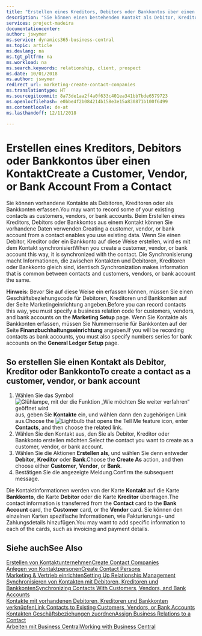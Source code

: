 ```yaml
---
title: "Erstellen eines Kreditors, Debitors oder Bankkontos über einen Kontakt | Microsoft Docs"
description: "Sie können einen bestehenden Kontakt als Debitor, Kreditor oder Bankkonto mithilfe der vorhandenen Daten und angeben Geschäftsbeziehung erfassen."
services: project-madeira
documentationcenter: 
author: jswymer
ms.service: dynamics365-business-central
ms.topic: article
ms.devlang: na
ms.tgt_pltfrm: na
ms.workload: na
ms.search.keywords: relationship, client, prospect
ms.date: 10/01/2018
ms.author: jswymer
redirect_url: marketing-create-contact-companies
ms.translationtype: HT
ms.sourcegitcommit: 8a73de1aa2f4a0f633c401ea341bb7bde6579723
ms.openlocfilehash: e0bbe4f2b084214b158e3e15a830871b100f6499
ms.contentlocale: de-at
ms.lasthandoff: 12/11/2018

---
```

# <a name="create-a-customer-vendor-or-bank-account-from-a-contact"></a><span data-ttu-id="cb82a-103">Erstellen eines Kreditors, Debitors oder Bankkontos über einen Kontakt</span><span class="sxs-lookup"><span data-stu-id="cb82a-103">Create a Customer, Vendor, or Bank Account From a Contact</span></span>
<span data-ttu-id="cb82a-104">Sie können vorhandene Kontakte als Debitoren, Kreditoren oder als Bankkonten erfassen.</span><span class="sxs-lookup"><span data-stu-id="cb82a-104">You may want to record some of your existing contacts as customers, vendors, or bank accounts.</span></span> <span data-ttu-id="cb82a-105">Beim Erstellen eines Kreditors, Debitors oder Bankkontos aus einem Kontakt können Sie vorhandene Daten verwenden.</span><span class="sxs-lookup"><span data-stu-id="cb82a-105">Creating a customer, vendor, or bank account from a contact enables you use existing data.</span></span> <span data-ttu-id="cb82a-106">Wenn Sie einen Debitor, Kreditor oder ein Bankkonto auf diese Weise erstellen, wird es mit dem Kontakt synchronisiert</span><span class="sxs-lookup"><span data-stu-id="cb82a-106">When you create a customer, vendor, or bank account this way, it is synchronized with the contact.</span></span> <span data-ttu-id="cb82a-107">Die Synchronisierung macht Informationen, die zwischen Kontakten und Debitoren, Kreditoren oder Bankkonto gleich sind, identisch.</span><span class="sxs-lookup"><span data-stu-id="cb82a-107">Synchronization makes information that is common between contacts and customers, vendors, or bank account the same.</span></span>

<span data-ttu-id="cb82a-108">**Hinweis**: Bevor Sie auf diese Weise ein erfassen können, müssen Sie einen Geschäftsbeziehungscode für Debitoren, Kreditoren und Bankkonten auf der Seite Marketingeinrichtung angeben.</span><span class="sxs-lookup"><span data-stu-id="cb82a-108">Before you can record contacts this way, you must specify a business relation code for customers, vendors, and bank accounts on the **Marketing Setup** page.</span></span> <span data-ttu-id="cb82a-109">Wenn Sie Kontakte als Bankkonten erfassen, müssen Sie Nummernserie für Bankkonten auf der Seite **Finanzbuchhaltungseinrichtung** angeben.</span><span class="sxs-lookup"><span data-stu-id="cb82a-109">If you will be recording contacts as bank accounts, you must also specify numbers series for bank accounts on the **General Ledger Setup** page.</span></span>

## <a name="to-create-a-contact-as-a-customer-vendor-or-bank-account"></a><span data-ttu-id="cb82a-110">So erstellen Sie einen Kontakt als Debitor, Kreditor oder Bankkonto</span><span class="sxs-lookup"><span data-stu-id="cb82a-110">To create a contact as a customer, vendor, or bank account</span></span>
1. <span data-ttu-id="cb82a-111">Wählen Sie das Symbol ![Glühlampe, mit der die Funktion „Wie möchten Sie weiter verfahren“ geöffnet wird](media/ui-search/search_small.png "Wie möchten Sie weiter verfahren?") aus, geben Sie **Kontakte** ein, und wählen dann den zugehörigen Link aus.</span><span class="sxs-lookup"><span data-stu-id="cb82a-111">Choose the ![Lightbulb that opens the Tell Me feature](media/ui-search/search_small.png "Tell me what you want to do") icon, enter **Contacts**, and then choose the related link.</span></span>
2. <span data-ttu-id="cb82a-112">Wählen Sie den Kontakt aus, den Sie als Debitor, Kreditor oder Bankkonto erstellen möchten.</span><span class="sxs-lookup"><span data-stu-id="cb82a-112">Select the contact you want to create as a customer, vendor, or bank account.</span></span>
3. <span data-ttu-id="cb82a-113">Wählen Sie die Aktionen **Erstellen als**, und wählen Sie denn entweder **Debitor**, **Kreditor** oder **Bank**.</span><span class="sxs-lookup"><span data-stu-id="cb82a-113">Choose the **Create As** action, and then choose either **Customer**, **Vendor**, or **Bank**.</span></span>
4. <span data-ttu-id="cb82a-114">Bestätigen Sie die angezeigte Meldung.</span><span class="sxs-lookup"><span data-stu-id="cb82a-114">Confirm the subsequent message.</span></span>

<span data-ttu-id="cb82a-115">Die Kontaktinformationen werden von der Karte **Kontakt** auf die Karte **Bankkonto**, die Karte **Debitor** oder die Karte **Kreditor** übertragen.</span><span class="sxs-lookup"><span data-stu-id="cb82a-115">The contact information is transferred from the **Contact** card to the **Bank Account** card, the **Customer** card, or the **Vendor** card.</span></span> <span data-ttu-id="cb82a-116">Sie können den einzelnen Karten spezifische Informationen, wie Fakturierungs- und Zahlungsdetails hinzufügen.</span><span class="sxs-lookup"><span data-stu-id="cb82a-116">You may want to add specific information to each of the cards, such as invoicing and payment details.</span></span>

## <a name="see-also"></a><span data-ttu-id="cb82a-117">Siehe auch</span><span class="sxs-lookup"><span data-stu-id="cb82a-117">See Also</span></span>
[<span data-ttu-id="cb82a-118">Erstellen von Kontaktunternehmen</span><span class="sxs-lookup"><span data-stu-id="cb82a-118">Create Contact Companies</span></span>](marketing-create-contact-companies.md)  
[<span data-ttu-id="cb82a-119">Anlegen von Kontaktpersonen</span><span class="sxs-lookup"><span data-stu-id="cb82a-119">Create Contact Persons</span></span>](marketing-create-contact-persons.md)  
[<span data-ttu-id="cb82a-120">Marketing & Vertrieb einrichten</span><span class="sxs-lookup"><span data-stu-id="cb82a-120">Setting Up Relationship Management</span></span>](marketing-setup-marketing.md)  
[<span data-ttu-id="cb82a-121">Synchronisieren von Kontakten mit Debitoren, Kreditoren und Bankkonten</span><span class="sxs-lookup"><span data-stu-id="cb82a-121">Synchronizing Contacts With Customers, Vendors, and Bank Accounts</span></span>](marketing-synchronize-contacts-customers-vendors-bank-accounts.md)  
[<span data-ttu-id="cb82a-122">Kontakte mit vorhandenen Debitoren, Kreditoren und Bankkonten verknüpfen</span><span class="sxs-lookup"><span data-stu-id="cb82a-122">Link Contacts to Existing Customers, Vendors, or Bank Accounts</span></span>](marketing-how-link-contact.md)  
[<span data-ttu-id="cb82a-123">Kontakten Geschäftsbeziehungen zuordnen</span><span class="sxs-lookup"><span data-stu-id="cb82a-123">Assign Business Relations to a Contact</span></span>](marketing-business-relations.md#AssignBusRelContact)  
[<span data-ttu-id="cb82a-124">Arbeiten mit  Business Central</span><span class="sxs-lookup"><span data-stu-id="cb82a-124">Working with Business Central</span></span>](ui-work-product.md)

